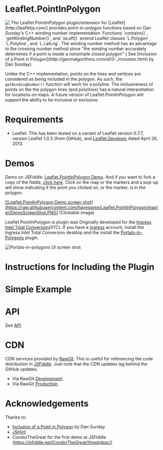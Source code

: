 # Leaflet.PointInPolygon
<img align="left" src="https://github.com/hayeswise/Leaflet.PointInPolygon/blob/master/PiPwn-logo.png?raw=true">
The Leaflet.PointInPolygon plugin/extension for [Leaflet](http://leafletjs.com/) provides point-in-polygon functions 
based on Dan Sunday's C++ winding number implementation. Functions `contains()`, `getWindingNumber()`, and `isLeft()` extend
Leaflet classes `L.Polygon`, `L.Polyline`, and `L.LatLng`.
The winding number method has an advantage to the crossing number method since 
"the winding number accurately determines if a point is inside a nonsimple closed polygon" (
See [Inclusion of a Point in Polygon](http://geomalgorithms.com/a03-_inclusion.html) by Dan Sunday).

Unlike the C++ implementation,
points on the lines and vertices are considered as being included in the polygon.  As such, the `getWindingNumber()` function will
work for a polyline. The inclusiveness of points on the the polygon lines (and polylines) has a natural interpretation for 
locations on maps.  A future version of Leaflet.PointInPolygon will support the ability to be inclusive or exclusive.

# Requirements
* Leaflet:  This has been tested on a variant of Leaflet version 0.7.7, version Leaflet 1.0.3 (from GitHub), and [Leaflet.Geodesic](https://github.com/Fragger/Leaflet.Geodesic) dated April 26, 2013.

# Demos
Demo on JSFiddle: [Leaflet.PointInPolygon Demo](https://jsfiddle.net/hayeswise/bh2wuve8/embedded/result,html,js,css).  And if you want to fork a copy of the fiddle, [click here](https://jsfiddle.net/hayeswise/bh2wuve8/). Click on the map or the markers and a pop-up will show indicating if the point you clicked on, or the marker, is in the polygon.

[![Leaflet.PointInPolygon Demo screen shot] (https://raw.githubusercontent.com/hayeswise/Leaflet.PointInPolygon/master/DemoScreenShot.PNG)](https://jsfiddle.net/hayeswise/bh2wuve8/embedded/result,html,js,css) (Clickable image)

Leaflet.PointInPolygon is plugin was Originally developed for the [Ingress Intel Total Conversion](https://iitc.me/)(IITC). 
If you have a [Ingress](https://ingress.com/) account, install the Ingress Intel Total Conversion desktop and 
the install the [Portals-in-Polygons](https://github.com/hayeswise/iitc-portalsinpolygons) plugin.

![Portals-in-polygons UI screen shot](https://github.com/hayeswise/iitc-portalsinpolygons/blob/master/docs/portals-in-polygons-ui.png?raw=true)

# Instructions for Including the Plugin

# Simple Example

# API
See [API](https://github.com/hayeswise/Leaflet.PointInPolygon/blob/master/wise-leaflet-pip.md).

# CDN
CDN services provided by [RawGit](http://rawgit.com/).  This is useful for referencing the code distribution in [JSFiddle](https://jsfiddle.net).  Just note that the CDN updates lag behind the GitHub updates.
* Via RawGit [Development](https://rawgit.com/hayeswise/Leaflet.PointInPolygon/master/wise-leaflet-pip.js).
* Via RawGit [Production](https://cdn.rawgit.com/hayeswise/Leaflet.PointInPolygon/master/wise-leaflet-pip.js).

# Acknowledgements
Thanks to:
* [Inclusion of a Point in Polygon](http://geomalgorithms.com/a03-_inclusion.html) by Dan Sunday
* [JSHint](http://jshint.com/)
* CondorTheGreat for the first demo at JSFiddle (https://jsfiddle.net/CondorTheGreat/hhqqmbqc/)
